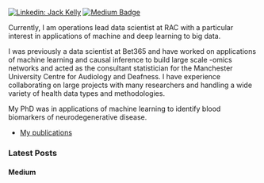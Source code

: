 
[![Linkedin: Jack Kelly](https://img.shields.io/badge/-Jack%20Kelly-blue?style=flat-square&logo=Linkedin&logoColor=white&link=https://www.linkedin.com/in/jackkelly75/)](https://www.linkedin.com/in/jackkelly75/)
[![Medium Badge](https://img.shields.io/badge/-jackkelly75-000000?style=flat&labelColor=000000&logo=Medium&link=https://medium.com/@jackkelly75)](https://medium.com/@jackkelly75)

Currently, I am operations lead data scientist at RAC with a particular interest in applications of machine and deep learning to big data.

I was previously a data scientist at Bet365 and have worked on applications of machine learning and causal inference to build large scale -omics networks and acted as the consultant statistician for the Manchester University Centre for Audiology and Deafness. I have experience collaborating on large projects with many researchers and handling a wide variety of health data types and methodologies.

My PhD was in applications of machine learning to identify blood biomarkers of neurodegenerative disease.


- [My publications](https://scholar.google.com/citations?user=YS43_RgAAAAJ&hl=en)


### Latest Posts

#### Medium
<!-- MEDIUM:START -->
<!-- MEDIUM:END -->
